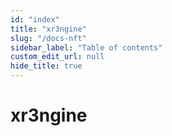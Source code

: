 ```yaml
---
id: "index"
title: "xr3ngine"
slug: "/docs-nft"
sidebar_label: "Table of contents"
custom_edit_url: null
hide_title: true
---
```


# xr3ngine
